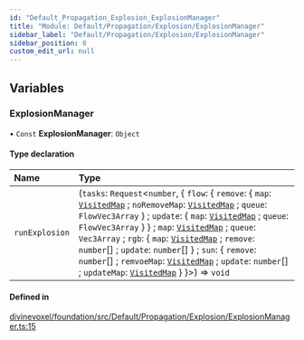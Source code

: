 ```yaml
---
id: "Default_Propagation_Explosion_ExplosionManager"
title: "Module: Default/Propagation/Explosion/ExplosionManager"
sidebar_label: "Default/Propagation/Explosion/ExplosionManager"
sidebar_position: 0
custom_edit_url: null
---
```


## Variables

### ExplosionManager

• `Const` **ExplosionManager**: `Object`

#### Type declaration

| Name | Type |
| :------ | :------ |
| `runExplosion` | (`tasks`: `Request`\<`number`, \{ `flow`: \{ `remove`: \{ `map`: [`VisitedMap`](../classes/Util_VisistedMap.VisitedMap.md) ; `noRemoveMap`: [`VisitedMap`](../classes/Util_VisistedMap.VisitedMap.md) ; `queue`: `FlowVec3Array`  } ; `update`: \{ `map`: [`VisitedMap`](../classes/Util_VisistedMap.VisitedMap.md) ; `queue`: `FlowVec3Array`  }  } ; `map`: [`VisitedMap`](../classes/Util_VisistedMap.VisitedMap.md) ; `queue`: `Vec3Array` ; `rgb`: \{ `map`: [`VisitedMap`](../classes/Util_VisistedMap.VisitedMap.md) ; `remove`: `number`[] ; `update`: `number`[]  } ; `sun`: \{ `remove`: `number`[] ; `remvoeMap`: [`VisitedMap`](../classes/Util_VisistedMap.VisitedMap.md) ; `update`: `number`[] ; `updateMap`: [`VisitedMap`](../classes/Util_VisistedMap.VisitedMap.md)  }  }\>) => `void` |

#### Defined in

[divinevoxel/foundation/src/Default/Propagation/Explosion/ExplosionManager.ts:15](https://github.com/lucasdamianjohnson/DivineVoxelEngine/blob/596fa7391478620ed460dfb4856ff0a763b91c49/divinevoxel/foundation/src/Default/Propagation/Explosion/ExplosionManager.ts#L15)
